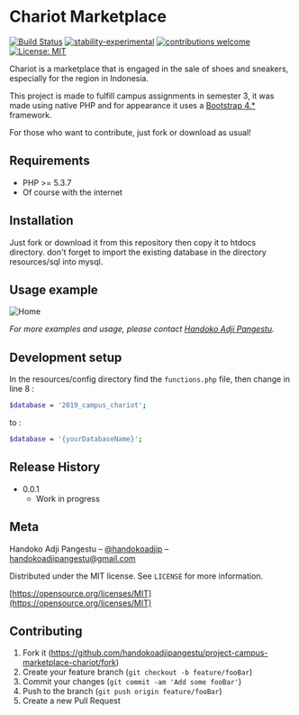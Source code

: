 # Chariot Marketplace

[![Build Status](https://travis-ci.org/dwyl/esta.svg?branch=master)](https://github.com/handokoadjipangestu/project-campus-marketplace-chariot)
[![stability-experimental](https://img.shields.io/badge/stability-experimental-orange.svg)](https://github.com/handokoadjipangestu/project-campus-marketplace-chariot)
[![contributions welcome](https://img.shields.io/badge/contributions-welcome-brightgreen.svg?style=flat)](https://github.com/handokoadjipangestu/project-campus-marketplace-chariot/fork)
[![License: MIT](https://img.shields.io/badge/License-MIT-yellow.svg)](https://opensource.org/licenses/MIT)

Chariot is a marketplace that is engaged in the sale of shoes and sneakers, especially for the region in Indonesia.

This project is made to fulfill campus assignments in semester 3, it was made using native PHP and for appearance it uses a [Bootstrap 4.\*](https://getbootstrap.com/docs/4.0/getting-started/introduction/) framework.

For those who want to contribute, just fork or download as usual!

## Requirements

- PHP >= 5.3.7
- Of course with the internet

## Installation

Just fork or download it from this repository then copy it to htdocs directory. don't forget to import the existing database in the directory resources/sql into mysql.

## Usage example

![Home](http://bebaskripsi.000webhostapp.com/project-task-campus-chariot/home.png)

_For more examples and usage, please contact [Handoko Adji Pangestu](https://www.instagram.com/handokoadjip/)._

## Development setup

In the resources/config directory find the `functions.php` file, then change in line 8 :

```sh
$database = '2019_campus_chariot';
```

to :

```sh
$database = '{yourDatabaseName}';
```

## Release History

- 0.0.1
  - Work in progress

## Meta

Handoko Adji Pangestu – [@handokoadjip](https://www.instagram.com/handokoadjip/) – handokoadjipangestu@gmail.com

Distributed under the MIT license. See `LICENSE` for more information.

[https://opensource.org/licenses/MIT](https://opensource.org/licenses/MIT)

## Contributing

1. Fork it (<https://github.com/handokoadjipangestu/project-campus-marketplace-chariot/fork>)
2. Create your feature branch (`git checkout -b feature/fooBar`)
3. Commit your changes (`git commit -am 'Add some fooBar'`)
4. Push to the branch (`git push origin feature/fooBar`)
5. Create a new Pull Request
